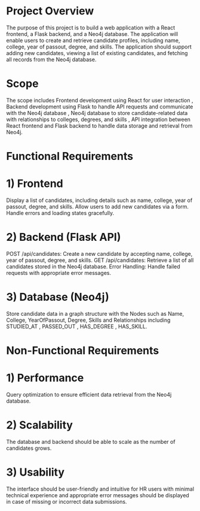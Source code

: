 # Project Overview
The purpose of this project is to build a web application with a React frontend, a Flask backend, and a Neo4j database. The application will enable users to create and retrieve candidate profiles, including name, college, year of passout, degree, and skills. The application should support adding new candidates, viewing a list of existing candidates, and fetching all records from the Neo4j database.

# Scope
The scope includes Frontend development using React for user interaction , Backend development using Flask to handle API requests and communicate with the Neo4j database , Neo4j database to store candidate-related data with relationships to colleges, degrees, and skills , API integration between React frontend and Flask backend to handle data storage and retrieval from Neo4j.

# Functional Requirements
  # 1) Frontend
  Display a list of candidates, including details such as name, college, year of passout, degree, and skills.
  Allow users to add new candidates via a form.
  Handle errors and loading states gracefully.
  # 2) Backend (Flask API)
  POST /api/candidates: Create a new candidate by accepting name, college, year of passout, degree, and skills.
  GET /api/candidates: Retrieve a list of all candidates stored in the Neo4j database.
  Error Handling: Handle failed requests with appropriate error messages.
  # 3) Database (Neo4j)
  Store candidate data in a graph structure with the Nodes such as Name, College, YearOfPassout, Degree, Skills
  and Relationships including STUDIED_AT , PASSED_OUT , HAS_DEGREE , HAS_SKILL.

# Non-Functional Requirements
  # 1) Performance
  Query optimization to ensure efficient data retrieval from the Neo4j database.
  # 2) Scalability
  The database and backend should be able to scale as the number of candidates grows.
  # 3) Usability
  The interface should be user-friendly and intuitive for HR users with minimal technical experience and appropriate error messages should be displayed in case of missing or incorrect data submissions.
